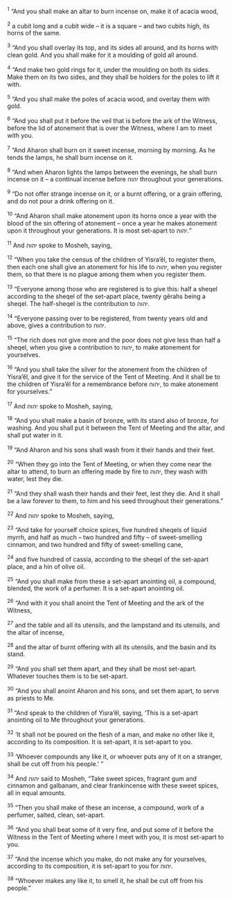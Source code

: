 <sup>1</sup> “And you shall make an altar to burn incense on, make it of acacia wood,

<sup>2</sup> a cubit long and a cubit wide – it is a square – and two cubits high, its horns of the same.

<sup>3</sup> “And you shall overlay its top, and its sides all around, and its horns with clean gold. And you shall make for it a moulding of gold all around.

<sup>4</sup> “And make two gold rings for it, under the moulding on both its sides. Make them on its two sides, and they shall be holders for the poles to lift it with.

<sup>5</sup> “And you shall make the poles of acacia wood, and overlay them with gold.

<sup>6</sup> “And you shall put it before the veil that is before the ark of the Witness, before the lid of atonement that is over the Witness, where I am to meet with you.

<sup>7</sup> “And Aharon shall burn on it sweet incense, morning by morning. As he tends the lamps, he shall burn incense on it.

<sup>8</sup> “And when Aharon lights the lamps between the evenings, he shall burn incense on it – a continual incense before יהוה throughout your generations.

<sup>9</sup> “Do not offer strange incense on it, or a burnt offering, or a grain offering, and do not pour a drink offering on it.

<sup>10</sup> “And Aharon shall make atonement upon its horns once a year with the blood of the sin offering of atonement – once a year he makes atonement upon it throughout your generations. It is most set-apart to יהוה.”

<sup>11</sup> And יהוה spoke to Mosheh, saying,

<sup>12</sup> “When you take the census of the children of Yisra’ĕl, to register them, then each one shall give an atonement for his life to יהוה, when you register them, so that there is no plague among them when you register them.

<sup>13</sup> “Everyone among those who are registered is to give this: half a sheqel according to the sheqel of the set-apart place, twenty gĕrahs being a sheqel. The half-sheqel is the contribution to יהוה.

<sup>14</sup> “Everyone passing over to be registered, from twenty years old and above, gives a contribution to יהוה.

<sup>15</sup> “The rich does not give more and the poor does not give less than half a sheqel, when you give a contribution to יהוה, to make atonement for yourselves.

<sup>16</sup> “And you shall take the silver for the atonement from the children of Yisra’ĕl, and give it for the service of the Tent of Meeting. And it shall be to the children of Yisra’ĕl for a remembrance before יהוה, to make atonement for yourselves.”

<sup>17</sup> And יהוה spoke to Mosheh, saying,

<sup>18</sup> “And you shall make a basin of bronze, with its stand also of bronze, for washing. And you shall put it between the Tent of Meeting and the altar, and shall put water in it.

<sup>19</sup> “And Aharon and his sons shall wash from it their hands and their feet.

<sup>20</sup> “When they go into the Tent of Meeting, or when they come near the altar to attend, to burn an offering made by fire to יהוה, they wash with water, lest they die.

<sup>21</sup> “And they shall wash their hands and their feet, lest they die. And it shall be a law forever to them, to him and his seed throughout their generations.”

<sup>22</sup> And יהוה spoke to Mosheh, saying,

<sup>23</sup> “And take for yourself choice spices, five hundred sheqels of liquid myrrh, and half as much – two hundred and fifty – of sweet-smelling cinnamon, and two hundred and fifty of sweet-smelling cane,

<sup>24</sup> and five hundred of cassia, according to the sheqel of the set-apart place, and a hin of olive oil.

<sup>25</sup> “And you shall make from these a set-apart anointing oil, a compound, blended, the work of a perfumer. It is a set-apart anointing oil.

<sup>26</sup> “And with it you shall anoint the Tent of Meeting and the ark of the Witness,

<sup>27</sup> and the table and all its utensils, and the lampstand and its utensils, and the altar of incense,

<sup>28</sup> and the altar of burnt offering with all its utensils, and the basin and its stand.

<sup>29</sup> “And you shall set them apart, and they shall be most set-apart. Whatever touches them is to be set-apart.

<sup>30</sup> “And you shall anoint Aharon and his sons, and set them apart, to serve as priests to Me.

<sup>31</sup> “And speak to the children of Yisra’ĕl, saying, ‘This is a set-apart anointing oil to Me throughout your generations.

<sup>32</sup> ‘It shall not be poured on the flesh of a man, and make no other like it, according to its composition. It is set-apart, it is set-apart to you.

<sup>33</sup> ‘Whoever compounds any like it, or whoever puts any of it on a stranger, shall be cut off from his people.’ ”

<sup>34</sup> And יהוה said to Mosheh, “Take sweet spices, fragrant gum and cinnamon and galbanam, and clear frankincense with these sweet spices, all in equal amounts.

<sup>35</sup> “Then you shall make of these an incense, a compound, work of a perfumer, salted, clean, set-apart.

<sup>36</sup> “And you shall beat some of it very fine, and put some of it before the Witness in the Tent of Meeting where I meet with you, it is most set-apart to you.

<sup>37</sup> “And the incense which you make, do not make any for yourselves, according to its composition, it is set-apart to you for יהוה.

<sup>38</sup> “Whoever makes any like it, to smell it, he shall be cut off from his people.”

